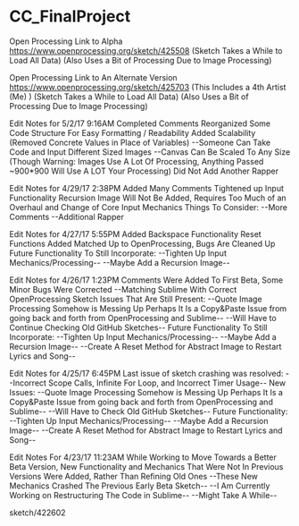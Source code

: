 # CC_FinalProject


Open Processing Link to Alpha
https://www.openprocessing.org/sketch/425508
(Sketch Takes a While to Load All Data)
(Also Uses a Bit of Processing Due to Image Processing)

Open Processing Link to An Alternate Version
https://www.openprocessing.org/sketch/425703
(This Includes a 4th Artist (Me) )
(Sketch Takes a While to Load All Data)
(Also Uses a Bit of Processing Due to Image Processing)

Edit Notes for 5/2/17 9:16AM
Completed Comments
Reorganized Some Code Structure For Easy Formatting / Readability
Added Scalability (Removed Concrete Values in Place of Variables)
--Someone Can Take Code and Input Different Sized Images
--Canvas Can Be Scaled To Any Size (Though Warning: Images Use A Lot Of Processing, Anything Passed ~900*900 Will Use A LOT Your Processing)
Did Not Add Another Rapper

Edit Notes for 4/29/17 2:38PM
Added Many Comments
Tightened up Input Functionality
Recursion Image Will Not Be Added, Requires Too Much of an Overhaul and Change of Core Input Mechanics
Things To Consider:
--More Comments
--Additional Rapper

Edit Notes for 4/27/17 5:55PM
Added Backspace Functionality
Reset Functions Added
Matched Up to OpenProcessing, Bugs Are Cleaned Up
Future Functionality To Still Incorporate:
--Tighten Up Input Mechanics/Processing--
--Maybe Add a Recursion Image--

Edit Notes for 4/26/17 1:23PM
Comments Were Added To First Beta,
Some Minor Bugs Were Corrected
--Matching Sublime With Correct OpenProcessing Sketch
Issues That Are Still Present:
--Quote Image Processing Somehow is Messing Up Perhaps It Is a Copy&Paste Issue
from going back and forth from OpenProcessing and Sublime--
--Will Have to Continue Checking Old GitHub Sketches--
Future Functionality To Still Incorporate:
--Tighten Up Input Mechanics/Processing--
--Maybe Add a Recursion Image--
--Create A Reset Method for Abstract Image to Restart Lyrics and Song--

Edit Notes for 4/25/17 6:45PM
Last issue of sketch crashing was resolved:
--Incorrect Scope Calls, Infinite For Loop, and Incorrect Timer Usage--
New Issues:
--Quote Image Processing Somehow is Messing Up Perhaps It Is a Copy&Paste Issue
from going back and forth from OpenProcessing and Sublime--
--Will Have to Check Old GitHub Sketches--
Future Functionality:
--Tighten Up Input Mechanics/Processing--
--Maybe Add a Recursion Image--
--Create A Reset Method for Abstract Image to Restart Lyrics and Song--

Edit Notes For 4/23/17 11:23AM
While Working to Move Towards a Better Beta Version,
New Functionality and Mechanics That Were Not 
In Previous Versions Were Added, Rather Than Refining Old Ones
--These New Mechanics Crashed The Previous Early Beta Sketch--
--I Am Currently Working on Restructuring The Code in Sublime--
--Might Take A While--


sketch/422602
